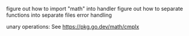 figure out how to import "math" into handler
figure out how to separate functions into separate files
error handling

unary operations: See https://pkg.go.dev/math/cmplx
